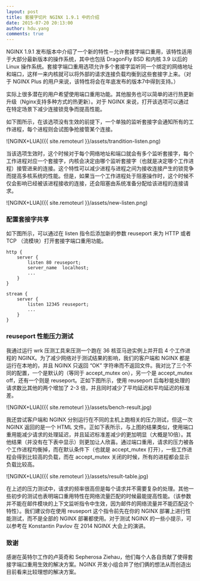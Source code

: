 ```yaml
---
layout: post
title: 套接字切片 NGINX 1.9.1 中的介绍
date: 2015-07-20 20:13:00
author: hdu.yang
comments: true
---
```


NGINX 1.9.1 发布版本中介绍了一个新的特性－允许套接字端口重用，该特性适用于大部分最新版本的操作系统，其中也包括 DragonFly BSD 和内核 3.9 以后的 Linux 操作系统。套接字端口重用选项允许多个套接字监听同一个绑定的网络地址和端口，这样一来内核就可以将外部的请求连接负载均衡到这些套接字上来。（对于 NGINX Plus 的用户来说，该特性将会在年底发布的版本7中得到支持。）

实际上很多潜在的用户希望使用端口重用功能。其他服务也可以简单的进行热更新升级（Nginx支持多种方式的热更新）。对于 NGINX 来说，打开该选项可以通过在特定场景下减少连接锁竞争而提高性能。

如下图所示，在该选项没有生效的前提下，一个单独的监听套接字会通知所有的工作进程，每个进程则会试图争抢接管某个连接。

![NGINX+LUA]({{ site.remoteurl }}/assets/trandition-listen.png)

当该选项生效时，这个时候对于每个网络地址和端口就会有多个监听套接字，每个工作进程对应一个套接字，内核会决定由哪个监听套接字（也就是决定哪个工作进程）接管进来的连接。这个特性可以减少进程与进程之间为接收连接产生的锁竞争而提高多核系统的性能。但是，如果当一个工作进程处于阻塞操作时，这个时候不仅会影响已经被该进程接收的连接，还会阻塞由系统准备分配给该进程的连接请求。

![NGINX+LUA]({{ site.remoteurl }}/assets/new-listen.png)

### 配置套接字共享

如下图所示，可以通过在 listen 指令后添加新的参数 reuseport 来为 HTTP 或者 TCP （流模块）打开套接字端口重用功能。

~~~
http {
    server {
        listen 80 reuseport;
        server_name  localhost;
        ...
    }
}

stream {
    server {
        listen 12345 reuseport;
        ...
    }
}
~~~

### reuseport 性能压力测试

我通过运行 wrk 压测工具来压测一个跑在 36 核亚马逊实例上并开启 4 个工作进程的 NGINX。为了减少网络对于测试结果的影响，我们的客户端和 NGINX 都是运行在本地的，并且 NGINX 只返回 “OK” 字符串而不返回文件。我对比了三个不同的配置，一个是默认的（等同于 accept_mutex on），另一个是 accept_mutex off，还有一个则是 reuseport。正如下图所示，使用 reuseport 后每秒能处理的请求数比其他的两个增加了 2-3 倍，并且同时减少了平均延迟和平均延迟的标准差。

![NGINX+LUA]({{ site.remoteurl }}/assets/bench-result.jpg)

我还尝试客户端和 NGINX 分别运行在不同的主机上跑相关的压力测试，但这一次 NGINX 返回的是一个 HTML 文件。正如下表所示，与上图的结果类似，使用端口重用能减少请求的处理延迟，并且延迟标准差减少的更加明显（大概是10倍）。其他结果（并没有在下表中显示）则更加让人欣喜。通过端口重用，请求的压力被各个工作进程均衡掉，而在默认条件下（也就是 accept_mutex 打开），一些工作进程会得到比较高的负载，而在 accept_mutex 关闭的时候，所有的进程都会显示负载比较高。

![NGINX+LUA]({{ site.remoteurl }}/assets/result-table.jpg)

在上述的压力测试中，请求的频率很高但是每个请求并不需要复杂的处理。其他一些初步的测试也表明端口重用特性在网络流量匹配的时候最能提高性能。（该参数并不能在邮件模块的上下文监听指令中生效，因为邮件的网络流量并不能匹配这个特性）。我们建议你在使用 reuseport 这个指令前先在你的 NGINX 部署上进行性能测试，而不是全部的 NGINX 部署都使用。对于测试 NGINX 的一些小提示，可以参考在 Konstantin Pavlov 在 2014 NGINX 大会上的演讲。

### 致谢

感谢在英特尔工作的卢英奇和 Sepherosa Ziehau，他们每个人各自贡献了使得套接字端口重用生效的解决方案。NGINX 开发小组合并了他们俩的想法从而创造出目前看来比较理想的解决方案。
